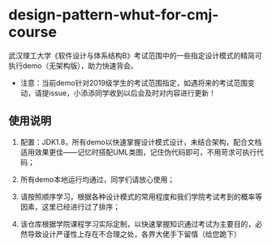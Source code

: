 # design-pattern-whut-for-cmj-course
武汉理工大学《软件设计与体系结构B》考试范围中的一些指定设计模式的精简可执行demo（无架构版），助力快速背会。

* 注意：当前demo针对2019级学生的考试范围指定，如遇将来的考试范围变动，请提issue，小添添同学收到以后会及时对内容进行更新！

## 使用说明

1. 配置：JDK1.8，所有demo以快速掌握设计模式设计，未结合架构，配合文档适用效果更佳——记忆时搭配UML类图，记住伪代码即可，不用苛求可执行代码；

2. 所有demo本地运行均通过，同学们请放心使用；

3. 请按照顺序学习，根据各种设计模式的常用程度和我们学院考试考到的概率等因素，这里已经进行过了排序；

4. 该仓库根据学院课程学习实际定制，以快速掌握知识通过考试为主要目的，必然导致设计严谨性上存在不合理之处，各界大佬手下留情（给您跪下）